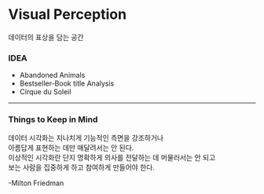 # Visual Perception
데이터의 표상을 담는 공간



### IDEA

- Abandoned Animals
- Bestseller-Book title Analysis  
- Cirque du Soleil


---

### Things to Keep in Mind
데이터 시각화는 지나치게 기능적인 측면을 강조하거나  
아름답게 표현하는 데만 매달려서는 안 된다.  
이상적인 시각화란 단지 명확하게 의사를 전달하는 데 머물러서는 안 되고  
보는 사람을 집중하게 하고 참여하게 만들어야 한다.  

-Milton Friedman

